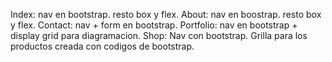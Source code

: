 Index: nav en bootstrap. resto box y flex. 
About: nav en boostrap. resto box y flex.
Contact: nav + form en bootstrap.
Portfolio: nav en bootstrap + display grid para diagramacion.
Shop: Nav con bootstrap. Grilla para los productos creada con codigos de bootstrap. 
